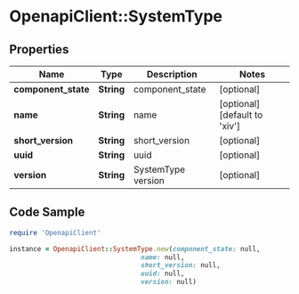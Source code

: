 # OpenapiClient::SystemType

## Properties

Name | Type | Description | Notes
------------ | ------------- | ------------- | -------------
**component_state** | **String** | component_state | [optional] 
**name** | **String** | name | [optional] [default to &#39;xiv&#39;]
**short_version** | **String** | short_version | [optional] 
**uuid** | **String** | uuid | [optional] 
**version** | **String** | SystemType version | [optional] 

## Code Sample

```ruby
require 'OpenapiClient'

instance = OpenapiClient::SystemType.new(component_state: null,
                                 name: null,
                                 short_version: null,
                                 uuid: null,
                                 version: null)
```


